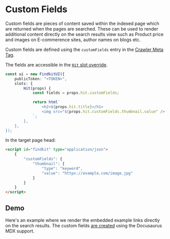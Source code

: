 # Custom Fields

Custom fields are pieces of content saved within the indexed page which are
returned when the pages are searched. These can be used to render additional
content directly on the search results view such as Product price and images on
E-commerence sites, author names on blogs etc.

Custom fields are defined using the `customFields` entry in the [Crawler Meta
Tag](/crawler/meta-tag#customFields).

The fields are accessible in the [`Hit` slot
override](/ui/slot-overrides/slots#hit).

```ts
const ui = new FindkitUI({
	publicToken: "<TOKEN>",
	slots: {
		Hit(props) {
			const fields = props.hit.customFields;

			return html`
                <h2>${props.hit.title}</h1>
                <img src="${props.hit.customFields.thumbnail.value" />
            `;
		},
	},
});
```

In the target page head:

```html
<script id="findkit" type="application/json">
	{
		"customFields": {
			"thumbnail": {
				"type": "keyword",
				"value": "https://example.com/image.jpg"
			}
		}
	}
</script>
```

## Demo

Here's an example where we render the embedded example links directly on the
search results. The custom fields [are
created](https://github.com/findkit/findkit/blob/6c9ac28814cd47afc590da9d2c5f6f3f44f31018/packages/docs/src/theme/MDXComponents.tsx#L74-L100)
using the Docusaurus MDX support.

<Codesandbox example="static/custom-fields" />
